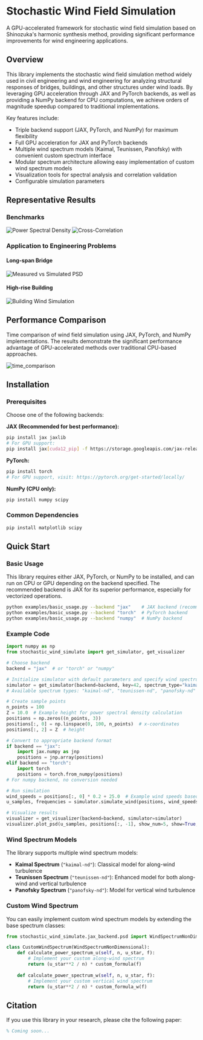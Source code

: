 # Stochastic Wind Field Simulation


A GPU-accelerated framework for stochastic wind field simulation based on Shinozuka's harmonic synthesis method, providing significant performance improvements for wind engineering applications.

## Overview


This library implements the stochastic wind field simulation method widely used in civil engineering and wind engineering for analyzing structural responses of bridges, buildings, and other structures under wind loads. By leveraging GPU acceleration through JAX and PyTorch backends, as well as providing a NumPy backend for CPU computations, we achieve orders of magnitude speedup compared to traditional implementations.

Key features include:
- Triple backend support (JAX, PyTorch, and NumPy) for maximum flexibility
- Full GPU acceleration for JAX and PyTorch backends
- Multiple wind spectrum models (Kaimal, Teunissen, Panofsky) with convenient custom spectrum interface
- Modular spectrum architecture allowing easy implementation of custom wind spectrum models
- Visualization tools for spectral analysis and correlation validation
- Configurable simulation parameters

## Representative Results

### Benchmarks
![Power Spectral Density](./img/wsamples-psd.png)
![Cross-Correlation](./img/samples-cor.png)

### Application to Engineering Problems

#### Long-span Bridge
![Measured vs Simulated PSD](./img/bridge_wind_spectrum.png)

#### High-rise Building
![Building Wind Simulation](./img/high_rise_building_wind_spectrum.png)


## Performance Comparison

Time comparison of wind field simulation using JAX, PyTorch, and NumPy implementations. The results demonstrate the significant performance advantage of GPU-accelerated methods over traditional CPU-based approaches.

![time_comparison](./img/time_cost_comparison.png)
<!-- 
| Num_samples | JAX (s) | PyTorch (s) | CPU (s) |
|-------------|---------|-------------|---------|
| 100        | 1.32    | 1.56        | 7200+  | -->


## Installation

### Prerequisites

Choose one of the following backends:

**JAX (Recommended for best performance):**
```bash
pip install jax jaxlib
# For GPU support:
pip install jax[cuda12_pip] -f https://storage.googleapis.com/jax-releases/jax_cuda_releases.html
```

**PyTorch:**
```bash
pip install torch
# For GPU support, visit: https://pytorch.org/get-started/locally/
```

**NumPy (CPU only):**
```bash
pip install numpy scipy
```

### Common Dependencies

```bash
pip install matplotlib scipy
```


## Quick Start

### Basic Usage

This library requires either JAX, PyTorch, or NumPy to be installed, and can run on CPU or GPU depending on the backend specified. The recommended backend is JAX for its superior performance, especially for vectorized operations.

```bash
python examples/basic_usage.py --backend "jax"    # JAX backend (recommended)
python examples/basic_usage.py --backend "torch"  # PyTorch backend  
python examples/basic_usage.py --backend "numpy"  # NumPy backend
```

### Example Code

```python
import numpy as np
from stochastic_wind_simulate import get_simulator, get_visualizer

# Choose backend
backend = "jax"  # or "torch" or "numpy"

# Initialize simulator with default parameters and specify wind spectrum type
simulator = get_simulator(backend=backend, key=42, spectrum_type="kaimal-nd")
# Available spectrum types: "kaimal-nd", "teunissen-nd", "panofsky-nd"

# Create sample points
n_points = 100
Z = 10.0  # Example height for power spectral density calculation
positions = np.zeros((n_points, 3))
positions[:, 0] = np.linspace(0, 100, n_points)  # x-coordinates
positions[:, 2] = Z  # height

# Convert to appropriate backend format
if backend == "jax":
    import jax.numpy as jnp
    positions = jnp.array(positions)
elif backend == "torch":
    import torch
    positions = torch.from_numpy(positions)
# For numpy backend, no conversion needed

# Run simulation
wind_speeds = positions[:, 0] * 0.2 + 25.0  # Example wind speeds based on x-coordinates
u_samples, frequencies = simulator.simulate_wind(positions, wind_speeds, component="u")

# Visualize results
visualizer = get_visualizer(backend=backend, simulator=simulator)
visualizer.plot_psd(u_samples, positions[:, -1], show_num=5, show=True, component="u")
```

### Wind Spectrum Models

The library supports multiple wind spectrum models:

- **Kaimal Spectrum** (`"kaimal-nd"`): Classical model for along-wind turbulence
- **Teunissen Spectrum** (`"teunissen-nd"`): Enhanced model for both along-wind and vertical turbulence  
- **Panofsky Spectrum** (`"panofsky-nd"`): Model for vertical wind turbulence

### Custom Wind Spectrum

You can easily implement custom wind spectrum models by extending the base spectrum classes:

```python
from stochastic_wind_simulate.jax_backend.psd import WindSpectrumNonDimensional

class CustomWindSpectrum(WindSpectrumNonDimensional):
    def calculate_power_spectrum_u(self, n, u_star, f):
        # Implement your custom along-wind spectrum
        return (u_star**2 / n) * custom_formula(f)
    
    def calculate_power_spectrum_w(self, n, u_star, f):
        # Implement your custom vertical wind spectrum  
        return (u_star**2 / n) * custom_formula_w(f)
```


## Citation

If you use this library in your research, please cite the following paper:

```bibtex
% Coming soon...
```